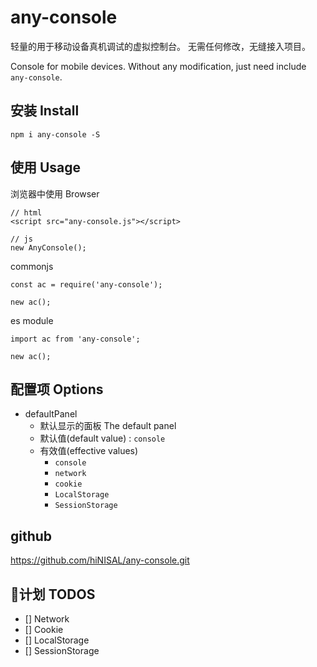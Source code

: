 # any-console

轻量的用于移动设备真机调试的虚拟控制台。
无需任何修改，无缝接入项目。

Console for mobile devices. Without any modification, just need include `any-console`.

## 安装 Install
`npm i any-console -S`

## 使用 Usage

浏览器中使用 Browser
```
// html
<script src="any-console.js"></script>

// js
new AnyConsole();
```

commonjs
```
const ac = require('any-console');

new ac();
```

es module
```
import ac from 'any-console';

new ac();
```

## 配置项 Options

- defaultPanel
  - 默认显示的面板 The default panel
  - 默认值(default value) : `console`
  - 有效值(effective values)
    - `console`
    - `network`
    - `cookie`
    - `LocalStorage`
    - `SessionStorage`

## github

https://github.com/hiNISAL/any-console.git

## 计划 TODOS

- [] Network
- [] Cookie
- [] LocalStorage
- [] SessionStorage
